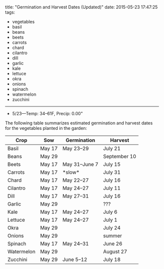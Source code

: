 title: "Germination and Harvest Dates (Updated)"
date: 2015-05-23 17:47:25
tags:
  - vegetables
  - basil
  - beans
  - beets
  - carrots
  - chard
  - cilantro
  - dill
  - garlic
  - kale
  - lettuce
  - okra
  - onions
  - spinach
  - watermelon
  - zucchini
---

- 5/23&mdash;Temp: 34&ndash;61F, Precip: 0.00"

The following table summarizes estimated germination and harvest dates for the
vegetables planted in the garden:

<table>
  <thead>
    <tr>
      <th>Crop</th>
      <th>Sow</th>
      <th>Germination</th>
      <th>Harvest</th>
    </tr>
  </thead>
  <tbody>
    <tr>
      <td>Basil</td>
      <td>May 17</td>
      <td>May 23&ndash;29</td>
      <td>July 21</td>
    </tr>
    <tr>
      <td>Beans</td>
      <td>May 29</td>
      <td></td>
      <td>September 10</td>
    </tr>
    <tr>
      <td>Beets</td>
      <td>May 17</td>
      <td>May 31&ndash;June 7</td>
      <td>July 15</td>
    </tr>
    <tr>
      <td>Carrots</td>
      <td>May 17</td>
      <td>*slow*</td>
      <td>July 31</td>
    </tr>
    <tr>
      <td>Chard</td>
      <td>May 17</td>
      <td>May 22&ndash;27</td>
      <td>July 16</td>
    </tr>
    <tr>
      <td>Cilantro</td>
      <td>May 17</td>
      <td>May 24&ndash;27</td>
      <td>July 11</td>
    </tr>
    <tr>
      <td>Dill</td>
      <td>May 17</td>
      <td>May 27&ndash;31</td>
      <td>July 16</td>
    </tr>
    <tr>
      <td>Garlic</td>
      <td>May 29</td>
      <td></td>
      <td>???</td>
    </tr>
    <tr>
      <td>Kale</td>
      <td>May 17</td>
      <td>May 24&ndash;27</td>
      <td>July 6</td>
    </tr>
    <tr>
      <td>Lettuce</td>
      <td>May 17</td>
      <td>May 24&ndash;27</td>
      <td>July 1</td>
    </tr>
    <tr>
      <td>Okra</td>
      <td>May 29</td>
      <td></td>
      <td>July 24</td>
    </tr>
    <tr>
      <td>Onions</td>
      <td>May 29</td>
      <td></td>
      <td>summer</td>
    </tr>
    <tr>
      <td>Spinach</td>
      <td>May 17</td>
      <td>May 24&ndash;31</td>
      <td>June 26</td>
    </tr>
    <tr>
      <td>Watermelon</td>
      <td>May 29</td>
      <td></td>
      <td>August 27</td>
    </tr>
    <tr>
      <td>Zucchini</td>
      <td>May 29</td>
      <td>June 5&ndash;12</td>
      <td>July 18</td>
    </tr>
  </tbody>
</table>
